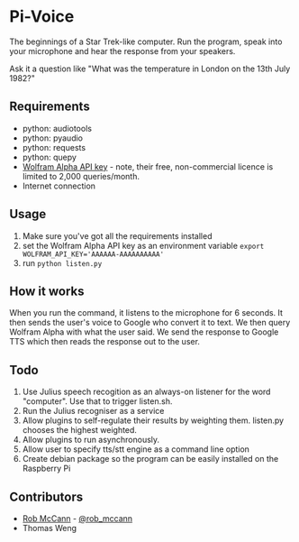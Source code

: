 Pi-Voice
========

The beginnings of a Star Trek-like computer. Run the program, speak into your microphone and hear the response from your speakers.

Ask it a question like "What was the temperature in London on the 13th July 1982?"

Requirements
------------

- python: audiotools
- python: pyaudio
- python: requests
- python: quepy
- [Wolfram Alpha API key](http://products.wolframalpha.com/developers/) - note, their free, non-commercial licence is limited to 2,000 queries/month.
- Internet connection

Usage
-----
1. Make sure you've got all the requirements installed
2. set the Wolfram Alpha API key as an environment variable ```export WOLFRAM_API_KEY='AAAAAA-AAAAAAAAAA'```
3. run ```python listen.py```

How it works
------------
When you run the command, it listens to the microphone for 6 seconds. It then sends the user's voice to Google who convert it to text. We then query Wolfram Alpha with what the user said. We send the response to Google TTS which then reads the response out to the user.

Todo
----
1. Use Julius speech recogition as an always-on listener for the word "computer". Use that to trigger listen.sh.
2. Run the Julius recogniser as a service
3. Allow plugins to self-regulate their results by weighting them. listen.py chooses the highest weighted.
4. Allow plugins to run asynchronously.
5. Allow user to specify tts/stt engine as a command line option
6. Create debian package so the program can be easily installed on the Raspberry Pi


Contributors
------------

* [Rob McCann](http://robmccann.co.uk) - [@rob_mccann](http://twitter.com/rob_mccann)
* Thomas Weng
